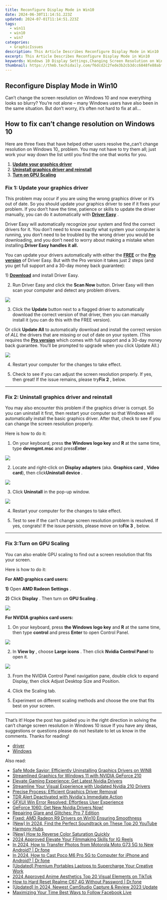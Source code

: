 ```yaml
---
title: Reconfigure Display Mode in Win10
date: 2024-06-30T11:14:51.223Z
updated: 2024-07-01T11:14:51.223Z
tags:
  - win11
  - win10
  - win7
categories:
  - GraphicIssues
description: This Article Describes Reconfigure Display Mode in Win10
excerpt: This Article Describes Reconfigure Display Mode in Win10
keywords: Windows 10 Display Settings,Changing Screen Resolution on Windows 10,Adjusting Windows 10 Display Options,Customize Windows 10 Monitor Appearance,Enable/Disable Advanced Display Features in Windows 10,Update Display Mode for Windows 10 Users,Modify Windows 10 Display and Graphics Settings
thumbnail: https://thmb.techidaily.com/f6dcd2c2fede3b2cb3dcc6848fe88abf8a7dec3247c70ab93e5f0cabcdb1f025.jpg
---
```


## Reconfigure Display Mode in Win10

 Can’t change the screen resolution on Windows 10 and now everything looks so blurry? You’re not alone – many Windows users have also been in the same situation. But don’t worry, it’s often not hard to fix at all…

## How to fix can’t change resolution on Windows 10

 Here are three fixes that have helped other users resolve the_can’t change resolution on Windows 10_ problem. You may not have to try them all; just work your way down the list until you find the one that works for you.

1. **[Update your graphics driver](#F1)**
2. **[Uninstall graphics driver and reinstall](#F2)**
3. **[Turn on GPU Scaling](#F3)**

### Fix 1: Update your graphics driver

 This problem may occur if you are using the wrong graphics driver or it’s out of date. So you should update your graphics driver to see if it fixes your problem. If you don’t have the time, patience or skills to update the driver manually, you can do it automatically with [](https://tools.techidaily.com/drivereasy/download/) **[Driver Easy](https://tools.techidaily.com/drivereasy/download/)**  .

 Driver Easy will automatically recognize your system and find the correct drivers for it. You don’t need to know exactly what system your computer is running, you don’t need to be troubled by the wrong driver you would be downloading, and you don’t need to worry about making a mistake when installing.**Driver Easy handles it all.**

 You can update your drivers automatically with either the [**FREE**](https://tools.techidaily.com/drivereasy/download/) or the [**Pro version**](https://tools.techidaily.com/drivereasy/download/) of Driver Easy. But with the Pro version it takes just 2 steps (and you get full support and a 30-day money back guarantee):

 1)[](https://tools.techidaily.com/drivereasy/download/) **[Download](https://tools.techidaily.com/drivereasy/download/)** [](https://tools.techidaily.com/drivereasy/download/) and install Driver Easy.

 2) Run Driver Easy and click the **Scan Now** button. Driver Easy will then scan your computer and detect any problem drivers.

![](https://images.drivereasy.com/wp-content/uploads/2019/06/image-439.png)

 3) Click the **Update**  button next to a flagged driver to automatically download the correct version of that driver, then you can manually install it (you can do this with the FREE version).

 Or click **Update All** to automatically download and install the correct version of _ALL_ the drivers that are missing or out of date on your system. (This requires the **[Pro version](https://tools.techidaily.com/drivereasy/download/)**  which comes with full support and a 30-day money back guarantee. You’ll be prompted to upgrade when you click Update All.)

![](https://images.drivereasy.com/wp-content/uploads/2019/08/image-283.png)

4) Restart your computer for the changes to take effect.

5) Check to see if you can adjust the screen resolution properly. If yes, then great! If the issue remains, please try**Fix 2** , below.

---

### Fix 2: Uninstall graphics driver and reinstall

 You may also encounter this problem if the graphics driver is corrupt. So you can uninstall it first, then restart your computer so that Windows will automatically install the basic graphics driver. After that, check to see if you can change the screen resolution properly.

Here is how to do it:

 1) On your keyboard, press **the Windows logo key** and **R**  at the same time, type **devmgmt.msc** and press**Enter** .

![](https://images.drivereasy.com/wp-content/uploads/2019/10/image-311.png)

 2) Locate and right-click on **Display adapters** (aka. **Graphics card** , **Video card**), then click**Uninstall device** .

![](https://images.drivereasy.com/wp-content/uploads/2019/10/image-312.png)

 3) Click **Uninstall** in the pop-up window.

![](https://images.drivereasy.com/wp-content/uploads/2018/09/img_5b91f147059a0.png)

4) Restart your computer for the changes to take effect.

5) Test to see if the can’t change screen resolution problem is resolved. If yes, congrats! If the issue persists, please move on to**Fix 3** , below.

---

### Fix 3:**Turn on GPU Scaling**

 You can also enable GPU scaling to find out a screen resolution that fits your screen.

Here is how to do it:

**For AMD graphics card users:**

**1)** Open **AMD Radeon Settings** .

**2)** Click **Display** . Then turn on **GPU Scaling** .

![](https://images.drivereasy.com/wp-content/uploads/2018/02/img_5a81660bb9d4e.png)

**For NVIDIA graphics card users:**

 1) On your keyboard, press **the Windows logo key** and **R** at the same time, then type **control**  and press **Enter**  to open Control Panel.

![](https://images.drivereasy.com/wp-content/uploads/2019/07/image-542.png)

 2) In **View by** , choose **Large icons** . Then click **Nvidia Control Panel** to open it.

![](https://images.drivereasy.com/wp-content/uploads/2019/08/image-224-1024x607.png)

 3) From the NVIDIA Control Panel navigation pane, double click to expand Display, then click Adjust Desktop Size and Position.

 4) Click the Scaling tab.

 5) Experiment on different scaling methods and choose the one that fits best on your screen.

---

 That’s it! Hope the post has guided you in the right direction in solving the can’t change screen resolution in Windows 10 issue If you have any ideas, suggestions or questions please do not hesitate to let us know in the comments. Thanks for reading!

* [driver](https://tools.techidaily.com/drivereasy/download/)
* [Windows](https://tools.techidaily.com/drivereasy/download/)

<ins class="adsbygoogle"
     style="display:block"
     data-ad-format="autorelaxed"
     data-ad-client="ca-pub-7571918770474297"
     data-ad-slot="1223367746"></ins>



<ins class="adsbygoogle"
     style="display:block"
     data-ad-client="ca-pub-7571918770474297"
     data-ad-slot="8358498916"
     data-ad-format="auto"
     data-full-width-responsive="true"></ins>

<span class="atpl-alsoreadstyle">Also read:</span>
<div><ul>
<li><a href="https://graphic-issues.techidaily.com/safe-mode-savior-efficiently-uninstalling-graphics-drivers-on-win8/"><u>Safe Mode Savior: Efficiently Uninstalling Graphics Drivers on WIN8</u></a></li>
<li><a href="https://graphic-issues.techidaily.com/streamlined-graphics-for-windows-11-with-nvidia-geforce-210/"><u>Streamlined Graphics for Windows 11 with NVIDIA GeForce 210</u></a></li>
<li><a href="https://graphic-issues.techidaily.com/elevate-gaming-experience-get-latest-nvidia-drivers/"><u>Elevate Gaming Experience: Get Latest Nvidia Drivers</u></a></li>
<li><a href="https://graphic-issues.techidaily.com/streamline-your-visual-experience-with-updated-nvidia-210-drivers/"><u>Streamline Your Visual Experience with Updated Nvidia 210 Drivers</u></a></li>
<li><a href="https://graphic-issues.techidaily.com/precise-process-efficient-graphics-driver-removal/"><u>Precise Process: Efficient Graphics Driver Removal</u></a></li>
<li><a href="https://graphic-issues.techidaily.com/tdr-alert-deactivated-with-nvidias-immediate-action/"><u>TDR Alert Deactivated with Nvidia's Immediate Action</u></a></li>
<li><a href="https://graphic-issues.techidaily.com/gfxui-win-error-resolved-effortless-user-experience/"><u>GFXUI Win Error Resolved: Effortless User Experience</u></a></li>
<li><a href="https://graphic-issues.techidaily.com/1719818350627-geforce-1060-get-new-nvidia-drivers-now/"><u>GeForce 1060: Get New Nvidia Drivers Now!</u></a></li>
<li><a href="https://graphic-issues.techidaily.com/repairing-glare-and-glitches-pro-7-edition/"><u>Repairing Glare and Glitches: Pro 7 Edition</u></a></li>
<li><a href="https://graphic-issues.techidaily.com/fixed-amd-radeon-r9-drivers-on-win10-ensuring-smoothness/"><u>Fixed: AMD Radeon R9 Drivers on Win10 Ensuring Smoothness</u></a></li>
<li><a href="https://eaxpv-info.techidaily.com/new-in-2024-find-the-perfect-soundtrack-on-these-top-20-youtube-harmony-hubs/"><u>[New] In 2024, Find the Perfect Soundtrack on These Top 20 YouTube Harmony Hubs</u></a></li>
<li><a href="https://some-techniques.techidaily.com/new-how-to-reverse-color-saturation-quickly/"><u>[New] How to Reverse Color Saturation Quickly</u></a></li>
<li><a href="https://instagram-video-recordings.techidaily.com/2024-approved-elevate-your-filmmaking-skills-for-ig-reels/"><u>2024 Approved  Elevate Your Filmmaking Skills for IG Reels</u></a></li>
<li><a href="https://android-transfer.techidaily.com/in-2024-how-to-transfer-photos-from-motorola-moto-g73-5g-to-new-android-drfone-by-drfone-transfer-from-android-transfer-from-android/"><u>In 2024, How to Transfer Photos from Motorola Moto G73 5G to New Android? | Dr.fone</u></a></li>
<li><a href="https://screen-mirror.techidaily.com/in-2024-how-to-cast-poco-m6-pro-5g-to-computer-for-iphone-and-android-drfone-by-drfone-android/"><u>In 2024, How to Cast Poco M6 Pro 5G to Computer for iPhone and Android? | Dr.fone</u></a></li>
<li><a href="https://facebook-video-footage.techidaily.com/updated-premium-portables-laptops-to-supercharge-your-creative-work/"><u>[Updated] Premium Portables  Laptops to Supercharge Your Creative Work</u></a></li>
<li><a href="https://tiktok-clips.techidaily.com/2024-approved-anime-aesthetics-top-20-visual-elements-on-tiktok/"><u>2024 Approved  Anime Aesthetics  Top 20 Visual Elements on TikTok</u></a></li>
<li><a href="https://techidaily.com/how-to-hard-reset-realme-c67-4g-without-password-drfone-by-drfone-reset-android-reset-android/"><u>How to Hard Reset Realme C67 4G Without Password | Dr.fone</u></a></li>
<li><a href="https://desktop-recording.techidaily.com/updated-in-2024-newest-camstudio-capture-and-review-2023-update/"><u>[Updated] In 2024, Newest CamStudio Capture & Review  2023 Update</u></a></li>
<li><a href="https://facebook-clips.techidaily.com/maximizing-your-time-best-ways-to-follow-facebook-live/"><u>Maximizing Your Time  Best Ways to Follow Facebook Live</u></a></li>
</ul></div>
